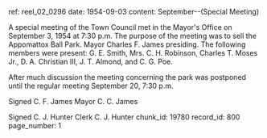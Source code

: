 ref: reel_02_0296
date: 1954-09-03
content: September--(Special Meeting)

A special meeting of the Town Council met in the Mayor's Office on September 3, 1954 at 7:30 p.m. The purpose of the meeting was to sell the Appomattox Ball Park. Mayor Charles F. James presiding. The following members were present: G. E. Smith, Mrs. C. H. Robinson, Charles T. Moses Jr., D. A. Christian III, J. T. Almond, and C. G. Poe.

After much discussion the meeting concerning the park was postponed until the regular meeting September 20, 7:30 p.m.

Signed C. F. James Mayor
C. C. James

Signed C. J. Hunter Clerk
C. J. Hunter
chunk_id: 19780
record_id: 800
page_number: 1

